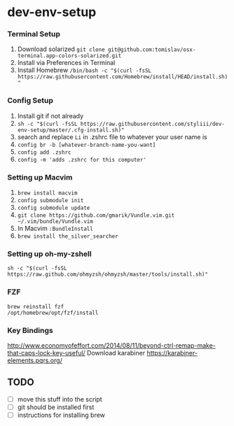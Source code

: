# dev-env-setup

### Terminal Setup
1. Download solarized `git clone git@github.com:tomislav/osx-terminal.app-colors-solarized.git`
2. Install via Preferences in Terminal
3. Install Homebrew `/bin/bash -c "$(curl -fsSL https://raw.githubusercontent.com/Homebrew/install/HEAD/install.sh)"`

### Config Setup
1. Install git if not already
2.  `sh -c "$(curl -fsSL https://raw.githubusercontent.com/styliii/dev-env-setup/master/.cfg-install.sh)"`
3. search and replace `Li` in .zshrc file to whatever your user name is
4. `config br -b [whatever-branch-name-you-want]`
5. `config add .zshrc`
6. `config -m 'adds .zshrc for this computer'`

### Setting up Macvim
1. `brew install macvim`
3. `config submodule init`
4. `config submodule update`
3. `git clone https://github.com/gmarik/Vundle.vim.git ~/.vim/bundle/Vundle.vim`
5. In Macvim `:BundleInstall`
6. `brew install the_silver_searcher`

### Setting up oh-my-zshell
```
sh -c "$(curl -fsSL https://raw.github.com/ohmyzsh/ohmyzsh/master/tools/install.sh)"
```

### FZF
```
brew reinstall fzf
/opt/homebrew/opt/fzf/install
```
### Key Bindings
http://www.economyofeffort.com/2014/08/11/beyond-ctrl-remap-make-that-caps-lock-key-useful/
Download karabiner https://karabiner-elements.pqrs.org/

## TODO
- [ ] move this stuff into the script
- [ ] git should be installed first
- [ ] instructions for installing brew
